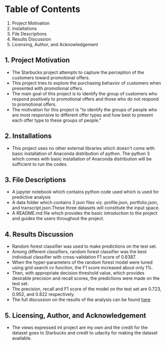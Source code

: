 # Table of Contents
1. Project Motivation
2. Installations
3. File Descriptions
4. Results Discussion
5. Licensing, Author, and Acknowledgement

## 1. Project Motivation
- The Starbucks project attempts to capture the perception of the customers toward promotional offers.
- This project tries to explore the purchasing behavior of customers when presented with promotional offers.
- The main goal of this project is to identify the group of customers who respond positively to promotional offers and those who do not respond to promotional offers.
- The motivation for this project is "to identify the groups of people who are most responsive to different offer types and how best to present each offer type to these groups of people."

## 2. Installations
- This project uses no other external libraries which doesn't come with basic installation of Anaconda distribution of python. The python 3 which comes with basic installation of Anaconda distribution will be sufficient to run the codes.

## 3. File Descriptions
- A jupyter notebook which contains python code used which is used for predictive analysis
- A data folder which contains 3 json files viz. profile.json, portfolio.json, and transcript.json.These three datasets will constitute the input space.
- A README.md file which provides the basic introduction to the project and guides the users throughout the project.

## 4. Results Discussion
- Random forest classifier was used to make predictions on the test set.
- Among different classifiers, random forest classifier was the best individual classifier with cross-validation F1 score of 0.8387.
- When the hyper-parameters of the random forest model were tuned using grid search cv function, the F1 score increased about only 1%.
- Then, with appropriate decision threshold value, which provides desirable precision and recall scores, the predictions were made on the test set.
- The precision, recall and F1 score of the model on the test set are 0.723, 0.952, and 0.822 respectively.
- The full discussion on the results of the analysis can be found [here]()

## 5. Licensing, Author, and Acknowledgement
- The views expressed int project are my own and the credit for the dataset goes to Starbucks and credit to udacity for making the dataset available.
